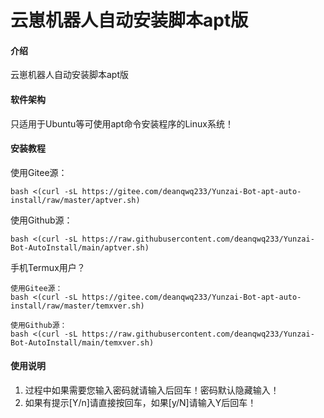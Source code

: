 # 云崽机器人自动安装脚本apt版

#### 介绍
云崽机器人自动安装脚本apt版

#### 软件架构
只适用于Ubuntu等可使用apt命令安装程序的Linux系统！


#### 安装教程

使用Gitee源：
```
bash <(curl -sL https://gitee.com/deanqwq233/Yunzai-Bot-apt-auto-install/raw/master/aptver.sh)
```
使用Github源：
```
bash <(curl -sL https://raw.githubusercontent.com/deanqwq233/Yunzai-Bot-AutoInstall/main/aptver.sh)
```
手机Termux用户？
```
使用Gitee源：
bash <(curl -sL https://gitee.com/deanqwq233/Yunzai-Bot-apt-auto-install/raw/master/temxver.sh)

使用Github源：
bash <(curl -sL https://raw.githubusercontent.com/deanqwq233/Yunzai-Bot-AutoInstall/main/temxver.sh)
```


#### 使用说明

1.  过程中如果需要您输入密码就请输入后回车！密码默认隐藏输入！
2.  如果有提示[Y/n]请直接按回车，如果[y/N]请输入Y后回车！
